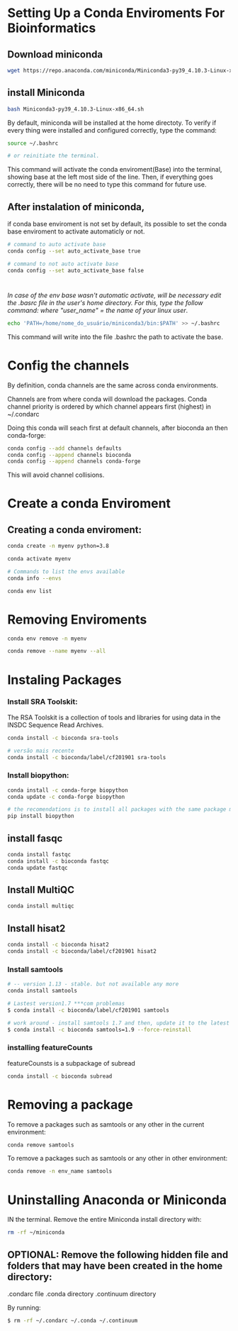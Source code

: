 # Setting Up a Conda Enviroments For Bioinformatics

## Download miniconda
```bash
wget https://repo.anaconda.com/miniconda/Miniconda3-py39_4.10.3-Linux-x86_64.sh
```

## install Miniconda
```bash
bash Miniconda3-py39_4.10.3-Linux-x86_64.sh
```

By default, miniconda will be installed at the home directoty.
To verify if every thing were installed and configured correctly, type the command:  
```bash
source ~/.bashrc

# or reinitiate the terminal.
```
This command will activate the conda enviroment(Base) into the terminal, showing base at the left most side of the line.
Then, if everything goes correctly, there will be no need to type this command for future use.

## After instalation of miniconda,
if conda base enviroment is not set by default, its possible to set the conda base enviroment to activate automaticly or not.
```bash
# command to auto activate base
conda config --set auto_activate_base true 

# command to not auto activate base
conda config --set auto_activate_base false 
```


#
 
*In case of the env base wasn't automatic activate, will be necessary edit the .basrc file 
in the user's home directory.
For this, type the follow command: where "user_name" = the name of your linux user*.

```bash
echo 'PATH=/home/nome_do_usuário/miniconda3/bin:$PATH' >> ~/.bashrc
```
This command will write into the file .bashrc the path to activate the base.

#


# Config the channels

By definition, conda channels are the same across conda environments.

Channels are from where conda will download the packages.
Conda channel priority is ordered by which channel appears first (highest) in \~/.condarc

Doing this conda will seach first at default channels, after bioconda an then conda-forge:
```bash
conda config --add channels defaults
conda config --append channels bioconda
conda config --append channels conda-forge
```
This will avoid channel collisions.


# Create a conda Enviroment

## Creating a conda enviroment:
```bash
conda create -n myenv python=3.8

conda activate myenv

# Commands to list the envs available
conda info --envs

conda env list
```

# Removing Enviroments

```bash
conda env remove -n myenv

conda remove --name myenv --all
```


# Instaling Packages

### Install SRA Toolskit:
The RSA Toolskit is a collection of tools and libraries for using data in the INSDC Sequence Read Archives.
```bash
conda install -c bioconda sra-tools

# versão mais recente
conda install -c bioconda/label/cf201901 sra-tools 
```

### Install biopython:
```bash
conda install -c conda-forge biopython
conda update -c conda-forge biopython

# the recomendations is to install all packages with the same package manager, but if it not available, do:
pip install biopython
```

## install fasqc
```bash
conda install fastqc
conda install -c bioconda fastqc
conda update fastqc
```

## Install MultiQC
```bash
conda install multiqc
```

## Install hisat2
```bash
conda install -c bioconda hisat2
conda install -c bioconda/label/cf201901 hisat2
```

### Install samtools

```bash
# -- version 1.13 - stable. but not available any more
conda install samtools   

# Lastest version1.7 ***com problemas
$ conda install -c bioconda/label/cf201901 samtools

# work around - install samtools 1.7 and then, update it to the latest build: tested 23/12/2021
$ conda install -c bioconda samtools=1.9 --force-reinstall
```

### installing featureCounts
featureCounsts is a subpackage of subread

```bash
conda install -c bioconda subread
```


# Removing a package

To remove a packages such as samtools or any other in the current environment:
```bash
conda remove samtools
```

To remove a packages such as samtools or any other in other environment:
```bash
conda remove -n env_name samtools
```



# Uninstalling Anaconda or Miniconda

IN the terminal. Remove the entire Miniconda install directory with:
```bash
rm -rf ~/miniconda
```

## OPTIONAL: Remove the following hidden file and folders that may have been created in the home directory:

.condarc file
.conda directory
.continuum directory

By running:
```bash
$ rm -rf ~/.condarc ~/.conda ~/.continuum
```
